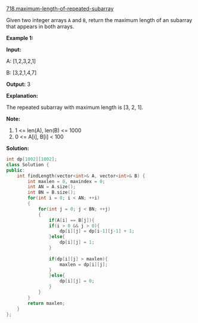 [718.maximum-length-of-repeated-subarray](https://leetcode.com/problems/maximum-length-of-repeated-subarray/)  

Given two integer arrays `A` and `B`, return the maximum length of an subarray that appears in both arrays.

**Example 1:**

  
**Input:**
  
A: \[1,2,3,2,1\]
  
B: \[3,2,1,4,7\]
  
**Output:** 3
  
**Explanation:** 
  
The repeated subarray with maximum length is \[3, 2, 1\].
  

**Note:**

1.  1 <= len(A), len(B) <= 1000
2.  0 <= A\[i\], B\[i\] < 100  



**Solution:**  

```cpp
int dp[1002][1002];
class Solution {
public:
    int findLength(vector<int>& A, vector<int>& B) {
        int maxlen = 0, maxindex = 0;
        int AN = A.size();
        int BN = B.size();
        for(int i = 0; i < AN; ++i)
        {
            for(int j = 0; j < BN; ++j)
            {
                if(A[i] == B[j]){  
                if(i > 0 && j > 0){  
                    dp[i][j] = dp[i-1][j-1] + 1;  
                }else{  
                    dp[i][j] = 1;  
                }  
                  
                if(dp[i][j] > maxlen){
                    maxlen = dp[i][j];  
                }  
                }else{  
                    dp[i][j] = 0;  
                }  
            }
        }
        return maxlen;
    }
};
```
      